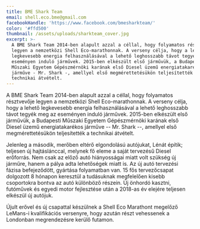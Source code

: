 ```yaml
---
title: BME Shark Team
email: shell.eco.bme@gmail.com
facebookHandle: 'https://www.facebook.com/bmesharkteam/'
color: '#ffd500'
thumbnail: /assets/uploads/sharkteam_cover.jpg
excerpt: >-
  A BME Shark Team 2014-ben alapult azzal a céllal, hogy folyamatos résztvevője
  legyen a nemzetközi Shell Eco-marathonnak. A verseny célja, hogy a lehető
  legkevesebb energia felhasználásával a lehető leghosszabb távot tegyék meg az
  eseményen induló járművek. 2015-ben elkészült első járművük, a Budapesti
  Műszaki Egyetem Gépészmérnöki karának első Diesel üzemű energiatakarékos
  járműve - Mr. Shark -, amellyel első megmérettetésükön teljesítették a
  technikai átvételt.
---
```


A BME Shark Team 2014-ben alapult azzal a céllal, hogy folyamatos résztvevője
legyen a nemzetközi Shell Eco-marathonnak. A verseny célja, hogy a lehető
legkevesebb energia felhasználásával a lehető leghosszabb távot tegyék meg az
eseményen induló járművek. 2015-ben elkészült első járművük, a Budapesti Műszaki
Egyetem Gépészmérnöki karának első Diesel üzemű energiatakarékos járműve -- Mr.
Shark --, amellyel első megmérettetésükön teljesítették a technikai átvételt.

Jelenleg a második, merőben eltérő elgondolású autójukat, Lénát építik; teljesen
új hajtáslánccal, melynek fő eleme a saját tervezésű Diesel erőforrás. Nem csak
az előző autó hiányosságai miatt volt szükség új járműre, hanem a pálya adta
lehetőségek miatt is. Az új autó tervezési fázisa befejeződött, gyártása
folyamatban van. 15 fős tervezőcsapat dolgozott 8 hónapon keresztül a tudásuknak
megfelelően kisebb csoportokra bontva az autó különböző részein. Új önhordó
kasztni, futóművek és egyedi motor fejlesztése után a 2018-as év elejére
teljesen elkészül új autójuk.

Újult erővel és új csapattal készülnek a Shell Eco Marathont megelőző LeMans-i
kvalifikációs versenyre, hogy azután részt vehessenek a Londonban megrendezésre
kerülő futamon.
